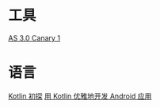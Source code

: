 # 工具
[AS 3.0 Canary 1](http://android.jobbole.com/85422/)

# 语言
[Kotlin 初探](http://android.jobbole.com/85405/) 
[用 Kotlin 优雅地开发 Android 应用](http://android.jobbole.com/85407/)

